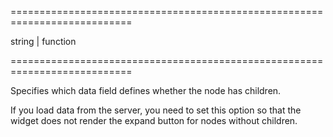 <!--**
/*-------------------------------------------
    Auto-generated file. Do not modify.
-------------------------------------------

**-->
===========================================================================
<!--type-->string | function<!--/type-->
===========================================================================

<!--shortDescription-->
Specifies which data field defines whether the node has children.
<!--/shortDescription-->

<!--fullDescription-->
If you load data from the server, you need to set this option so that the widget does not render the expand button for nodes without children.
<!--/fullDescription-->